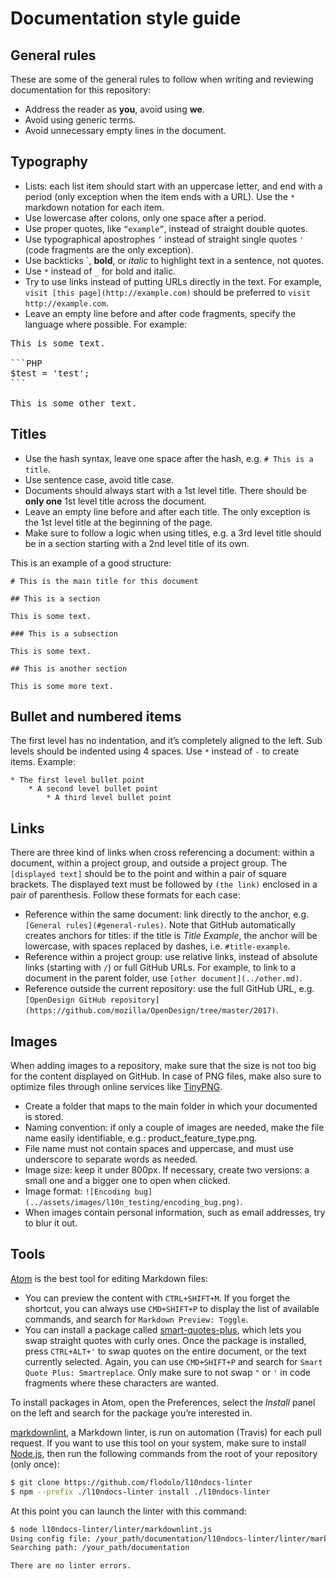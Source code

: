 # Documentation style guide

## General rules

These are some of the general rules to follow when writing and reviewing documentation for this repository:
* Address the reader as **you**, avoid using **we**.
* Avoid using generic terms.
* Avoid unnecessary empty lines in the document.

## Typography

* Lists: each list item should start with an uppercase letter, and end with a period (only exception when the item ends with a URL). Use the `*` markdown notation for each item.
* Use lowercase after colons, only one space after a period.
* Use proper quotes, like `“example”`, instead of straight double quotes.
* Use typographical apostrophes `’` instead of straight single quotes `'` (code fragments are the only exception).
* Use backticks `, **bold**, or *italic* to highlight text in a sentence, not quotes.
* Use `*` instead of `_` for bold and italic.
* Try to use links instead of putting URLs directly in the text. For example, `visit [this page](http://example.com)` should be preferred to `visit http://example.com`.
* Leave an empty line before and after code fragments, specify the language where possible. For example:

<pre>
This is some text.

```PHP
$test = 'test';
```

This is some other text.
</pre>

## Titles

* Use the hash syntax, leave one space after the hash, e.g. `# This is a title`.
* Use sentence case, avoid title case.
* Documents should always start with a 1st level title. There should be **only one** 1st level title across the document.
* Leave an empty line before and after each title. The only exception is the 1st level title at the beginning of the page.
* Make sure to follow a logic when using titles, e.g. a 3rd level title should be in a section starting with a 2nd level title of its own.

This is an example of a good structure:

```
# This is the main title for this document

## This is a section

This is some text.

### This is a subsection

This is some text.

## This is another section

This is some more text.
```

## Bullet and numbered items

The first level has no indentation, and it’s completely aligned to the left. Sub levels should be indented using 4 spaces. Use `*` instead of `-` to create items. Example:

```
* The first level bullet point
    * A second level bullet point
        * A third level bullet point
```

## Links

There are three kind of links when cross referencing a document: within a document, within a project group, and outside a project group. The `[displayed text]` should be to the point and within a pair of square brackets. The displayed text must be followed by `(the link)` enclosed in a pair of parenthesis. Follow these formats for each case:

* Reference within the same document: link directly to the anchor, e.g. `[General rules](#general-rules)`. Note that GitHub automatically creates anchors for titles: if the title is *Title Example*, the anchor will be lowercase, with spaces replaced by dashes, i.e. `#title-example`.
* Reference within a project group: use relative links, instead of absolute links (starting with `/`) or full GitHub URLs. For example, to link to a document in the parent folder, use `[other document](../other.md)`.
* Reference outside the current repository: use the full GitHub URL, e.g. `[OpenDesign GitHub repository](https://github.com/mozilla/OpenDesign/tree/master/2017)`.

## Images

When adding images to a repository, make sure that the size is not too big for the content displayed on GitHub. In case of PNG files, make also sure to optimize files through online services like [TinyPNG](https://tinypng.com/).

* Create a folder that maps to the main folder in which your documented is stored.
* Naming convention: if only a couple of images are needed, make the file name easily identifiable, e.g.: product_feature_type.png.
* File name must not contain spaces and uppercase, and must use underscore to separate words as needed.
* Image size: keep it under 800px. If necessary, create two versions: a small one and a bigger one to open when clicked.
* Image format: `![Encoding bug](../assets/images/l10n_testing/encoding_bug.png)`.
* When images contain personal information, such as email addresses, try to blur it out.

## Tools

[Atom](https://atom.io/) is the best tool for editing Markdown files:
* You can preview the content with `CTRL+SHIFT+M`. If you forget the shortcut, you can always use `CMD+SHIFT+P` to display the list of available commands, and search for `Markdown Preview: Toggle`.
* You can install a package called [smart-quotes-plus](https://atom.io/packages/smart-quotes-plus), which lets you swap straight quotes with curly ones. Once the package is installed, press `CTRL+ALT+'` to swap quotes on the entire document, or the text currently selected. Again, you can use `CMD+SHIFT+P` and search for `Smart Quote Plus: Smartreplace`. Only make sure to not swap `"` or `'` in code fragments where these characters are wanted.

To install packages in Atom, open the Preferences, select the *Install* panel on the left and search for the package you’re interested in.

[markdownlint](https://github.com/DavidAnson/markdownlint), a Markdown linter, is run on automation (Travis) for each pull request. If you want to use this tool on your system, make sure to install [Node.js](https://nodejs.org/en/), then run the following commands from the root of your repository (only once):

```BASH
$ git clone https://github.com/flodolo/l10ndocs-linter
$ npm --prefix ./l10ndocs-linter install ./l10ndocs-linter
```

At this point you can launch the linter with this command:

```BASH
$ node l10ndocs-linter/linter/markdownlint.js
Using config file: /your_path/documentation/l10ndocs-linter/linter/markdownlint.json
Searching path: /your_path/documentation

There are no linter errors.
```
